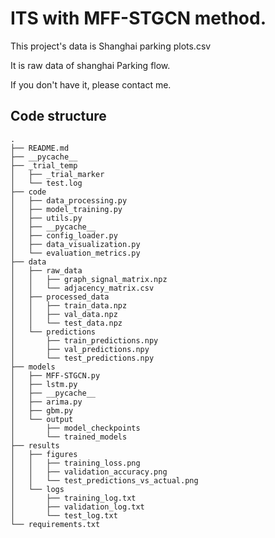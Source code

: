 # ITS with MFF-STGCN method.

This project's data is Shanghai parking plots.csv

It is raw data of shanghai Parking flow.

If you don't have it, please contact me.
## Code structure
```
.
├── README.md
├── __pycache__
├── _trial_temp
│   ├── _trial_marker
│   └── test.log
├── code
│   ├── data_processing.py
│   ├── model_training.py
│   ├── utils.py
│   ├── __pycache__
│   ├── config_loader.py
│   ├── data_visualization.py
│   └── evaluation_metrics.py
├── data
│   ├── raw_data
│   │   ├── graph_signal_matrix.npz
│   │   └── adjacency_matrix.csv
│   ├── processed_data
│   │   ├── train_data.npz
│   │   ├── val_data.npz
│   │   └── test_data.npz
│   └── predictions
│       ├── train_predictions.npy
│       ├── val_predictions.npy
│       └── test_predictions.npy
├── models
│   ├── MFF-STGCN.py
│   ├── lstm.py
│   ├── __pycache__
│   ├── arima.py
│   ├── gbm.py
│   └── output
│       ├── model_checkpoints
│       └── trained_models
├── results
│   ├── figures
│   │   ├── training_loss.png
│   │   ├── validation_accuracy.png
│   │   └── test_predictions_vs_actual.png
│   └── logs
│       ├── training_log.txt
│       ├── validation_log.txt
│       └── test_log.txt
└── requirements.txt
```




<!---
AutumnwaterFlipped/AutumnwaterFlipped is a ✨ special ✨ repository because its `README.md` (this file) appears on your GitHub profile.
You can click the Preview link to take a look at your changes.
--->
